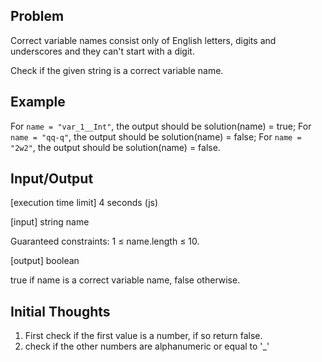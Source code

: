 ## Problem

Correct variable names consist only of English letters, digits and underscores and they can't start with a digit.

Check if the given string is a correct variable name.

## Example

For `name = "var_1__Int"`, the output should be
solution(name) = true;
For `name = "qq-q"`, the output should be
solution(name) = false;
For `name = "2w2"`, the output should be
solution(name) = false.

## Input/Output

[execution time limit] 4 seconds (js)

[input] string name

Guaranteed constraints:
1 ≤ name.length ≤ 10.

[output] boolean

true if name is a correct variable name, false otherwise.

## Initial Thoughts

1. First check if the first value is a number, if so return false.
2. check if the other numbers are alphanumeric or equal to '_'
